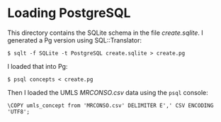 # Loading PostgreSQL

This directory contains the SQLite schema in the file _create.sqlite_. 
I generated a Pg version using SQL::Translator:

```
$ sqlt -f SQLite -t PostgreSQL create.sqlite > create.pg
```

I loaded that into Pg:

```
$ psql concepts < create.pg
```

Then I loaded the UMLS _MRCONSO.csv_ data using the `psql` console:

```
\COPY umls_concept from 'MRCONSO.csv' DELIMITER E',' CSV ENCODING 'UTF8';
```
